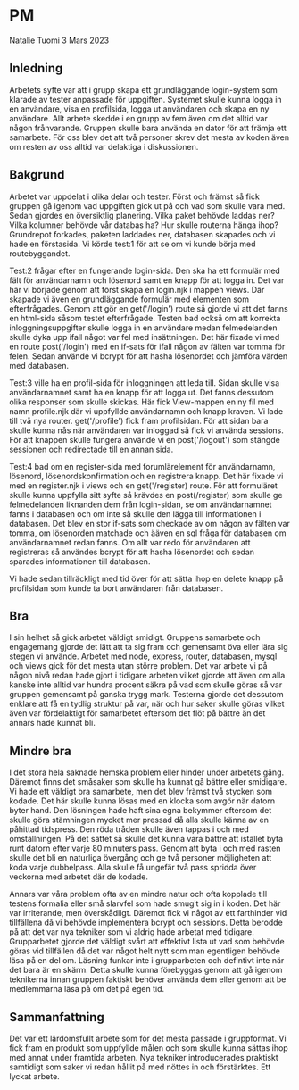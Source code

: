 # PM
Natalie Tuomi 3 Mars 2023

## Inledning
Arbetets syfte var att i grupp skapa ett grundläggande login-system som klarade av tester anpassade för uppgiften. Systemet skulle kunna logga in en användare, visa en profilsida, logga ut användaren och skapa en ny användare. Allt arbete skedde i en grupp av fem även om det alltid var någon frånvarande. Gruppen skulle bara använda en dator för att främja ett samarbete. För oss blev det att två personer skrev det mesta av koden även om resten av oss alltid var delaktiga i diskussionen. 

## Bakgrund
Arbetet var uppdelat i olika delar och tester. Först och främst så fick gruppen gå igenom vad uppgiften gick ut på och vad som skulle vara med. Sedan gjordes en översiktlig planering. Vilka paket behövde laddas ner? Vilka kolumner behövde vår databas ha? Hur skulle routerna hänga ihop? Grundrepot forkades, paketen laddades ner, databasen skapades och vi hade en förstasida. Vi körde test:1 för att se om vi kunde börja med routebyggandet.

Test:2 frågar efter en fungerande login-sida. Den ska ha ett formulär med fält för användarnamn och lösenord samt en knapp för att logga in. Det var här vi började genom att först skapa en login.njk i mappen views. Där skapade vi även en grundläggande formulär med elementen som efterfrågades. Genom att gör en get('/login') route så gjorde vi att det fanns en html-sida såsom testet efterfrågade. Testen bad också om att korrekta inloggningsuppgifter skulle logga in en användare medan felmedelanden skulle dyka upp ifall något var fel med insättningen. Det här fixade vi med en route post('/login') med en if-sats för ifall någon av fälten var tomma för felen. Sedan använde vi bcrypt för att hasha lösenordet och jämföra värden med databasen.

Test:3 ville ha en profil-sida för inloggningen att leda till. Sidan skulle visa användarnamnet samt ha en knapp för att logga ut. Det fanns dessutom olika responser som skulle skickas. Här fick View-mappen en ny fil med namn profile.njk där vi uppfyllde användarnamn och knapp kraven. Vi lade till två nya router. get('/profile') fick fram profilsidan. För att sidan bara skulle kunna nås när användaren var inloggad så fick vi använda sessions. För att knappen skulle fungera använde vi en post('/logout') som stängde sessionen och redirectade till en annan sida.

Test:4 bad om en register-sida med forumlärelement för användarnamn, lösenord, lösenordskonfirmation och en registrera knapp. Det här fixade vi med en register.njk i views och en get('/register) route. För att formuläret skulle kunna uppfylla sitt syfte så krävdes en post(/register) som skulle ge felmedelanden liknanden dem från login-sidan, se om användarnamnet fanns i databasen och om inte så skulle den lägga till informationen i databasen. Det blev en stor if-sats som checkade av om någon av fälten var tomma, om lösenorden matchade och ääven en sql fråga för databasen om användarnamnet redan fanns. Om allt var redo för användaren att registreras så användes bcrypt för att hasha lösenordet och sedan sparades informationen till databasen.

Vi hade sedan tillräckligt med tid över för att sätta ihop en delete knapp på profilsidan som kunde ta bort användaren från databasen. 

## Bra
I sin helhet så gick arbetet väldigt smidigt. Gruppens samarbete och engagemang gjorde det lätt att ta sig fram och gemensamt öva eller lära sig stegen vi använde. Arbetet med node, express, router, databasen, mysql och views gick för det mesta utan större problem. Det var arbete vi på någon nivå redan hade gjort i tidigare arbeten vilket gjorde att även om alla kanske inte alltid var hundra procent säkra på vad som skulle göras så var gruppen gemensamt på ganska trygg mark. Testerna gjorde det dessutom enklare att få en tydlig struktur på var, när och hur saker skulle göras vilket även var fördelaktigt för samarbetet eftersom det flöt på bättre än det annars hade kunnat bli. 

## Mindre bra
I det stora hela saknade hemska problem eller hinder under arbetets gång. Däremot finns det småsaker som skulle ha kunnat gå bättre eller smidigare. Vi hade ett väldigt bra samarbete, men det blev främst två stycken som kodade. Det här skulle kunna lösas med en klocka som avgör när datorn byter hand. Den lösningen hade haft sina egna bekymmer eftersom det skulle göra stämningen mycket mer pressad då alla skulle känna av en påhittad tidspress. Den röda tråden skulle även tappas i och med omställningen. På det sättet så skulle det kunna vara bättre att istället byta runt datorn efter varje 80 minuters pass. Genom att byta i och med rasten skulle det bli en naturliga övergång och ge två personer möjligheten att koda varje dubbelpass. Alla skulle få ungefär två pass spridda över veckorna med arbetet där de kodade. 

Annars var våra problem ofta av en mindre natur och ofta kopplade till testens formalia eller små slarvfel som hade smugit sig in i koden. Det här var irriterande, men överskådligt. Däremot fick vi något av ett farthinder vid tillfällena då vi behövde implementera bcrypt och sessions. Detta berodde på att det var nya tekniker som vi aldrig hade arbetat med tidigare. Grupparbetet gjorde det väldigt svårt att effektivt lista ut vad som behövde göras vid tillfällen då det var något helt nytt som man egentligen behövde läsa på en del om. Läsning funkar inte i grupparbeten och defintivt inte när det bara är en skärm. Detta skulle kunna förebyggas genom att gå igenom teknikerna innan gruppen faktiskt behöver använda dem eller genom att be medlemmarna läsa på om det på egen tid.

## Sammanfattning
Det var ett lärdomsfullt arbete som för det mesta passade i gruppformat. Vi fick fram en produkt som uppfyllde målen och som skulle kunna sättas ihop med annat under framtida arbeten. Nya tekniker introducerades praktiskt samtidigt som saker vi redan hållit på med nöttes in och förstärktes. Ett lyckat arbete.